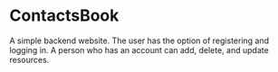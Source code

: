 # ContactsBook

 A simple backend website. The user has the option of registering and logging in. A person who has an account can add, delete, and update resources.

